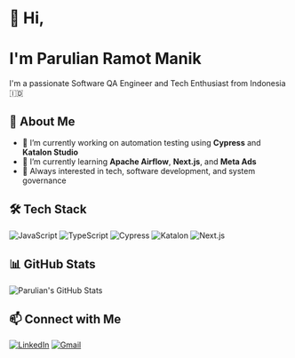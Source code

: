 # 👋 Hi, 
# I'm Parulian Ramot Manik

I'm a passionate Software QA Engineer and Tech Enthusiast from Indonesia 🇮🇩

## 🚀 About Me
- 🔭 I’m currently working on automation testing using **Cypress** and **Katalon Studio**
- 🌱 I’m currently learning **Apache Airflow**, **Next.js**, and **Meta Ads**
- 🧠 Always interested in tech, software development, and system governance

## 🛠️ Tech Stack
![JavaScript](https://img.shields.io/badge/-JavaScript-333?style=flat&logo=javascript)
![TypeScript](https://img.shields.io/badge/-JavaScript-333?style=flat&logo=typescript)
![Cypress](https://img.shields.io/badge/-Cypress-333?style=flat&logo=cypress)
![Katalon](https://img.shields.io/badge/-Katalon-333?style=flat&logo=katalon)
![Next.js](https://img.shields.io/badge/-Next.js-333?style=flat&logo=next.js)

## 📊 GitHub Stats
![Parulian's GitHub Stats](https://github-readme-stats.vercel.app/api?username=parulianrm&show_icons=true&theme=tokyonight)

## 📫 Connect with Me
[![LinkedIn](https://img.shields.io/badge/-LinkedIn-blue?logo=linkedin)](https://linkedin.com/in/parulianrm)
[![Gmail](https://img.shields.io/badge/-Gmail-D14836?logo=gmail&logoColor=white)](mailto:parulianrm@gmail.com)
